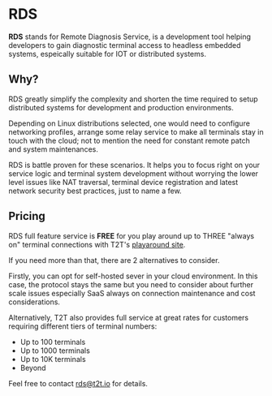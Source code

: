 # RDS

**RDS** stands for Remote Diagnosis Service, is a development tool helping developers to gain diagnostic terminal access to headless embedded systems, espeically suitable for IOT or distributed systems.

## Why?

RDS greatly simplify the complexity and shorten the time required to setup distributed systems for development and production environments.

Depending on Linux distributions selected, one would need to configure networking profiles, arrange some relay service to make all terminals stay in touch with the cloud; not to mention the need for constant remote patch and system maintenances.  

RDS is battle proven for these scenarios.  It helps you to focus right on your service logic and terminal system development without worrying the lower level issues like NAT traversal, terminal device registration and latest network security best practices, just to name a few.

## Pricing

RDS full feature service is **FREE** for you play around up to THREE "always on" terminal connections with T2T's [playaround site](https://rds.tic-tac-toe.io/).

If you need more than that, there are 2 alternatives to consider.  

Firstly, you can opt for self-hosted sever in your cloud environment.  In this case, the protocol stays the same but you need to consider about further scale issues especially SaaS always on connection maintenance and cost considerations.

Alternatively, T2T also provides full service at great rates for customers requiring different tiers of terminal numbers:

- Up to 100 terminals
- Up to 1000 terminals
- Up to 10K terminals
- Beyond

Feel free to contact [rds@t2t.io](mailto:rds@t2t.io) for details.
